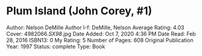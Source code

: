 # Plum Island (John Corey, #1)

Author: Nelson DeMille
Author l-f: DeMille, Nelson
Average Rating: 4.03
Cover: 4982066._SX98_.jpg
Date Added: Oct 7, 2020 4:36 PM
Date Read: Feb 28, 2016
ISBN13: 0
My Rating: 5
Number of Pages: 608
Original Publication Year: 1997
Status: complete
Type: Book